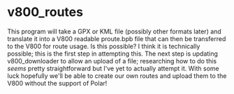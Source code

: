 v800_routes
===========

This program will take a GPX or KML file (possibly other formats later) and translate it into
a V800 readable proute.bpb file that can then be transferred to the V800 for route usage. Is this
possible? I think it is technically possible; this is the first step in attempting this. The next
step is updating v800_downloader to allow an upload of a file; researching how to do this _seems_
pretty straightforward but I've yet to actually attempt it. With some luck hopefully we'll be able
to create our own routes and upload them to the V800 without the support of Polar!